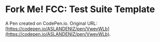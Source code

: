 # Fork Me! FCC: Test Suite Template

A Pen created on CodePen.io. Original URL: [https://codepen.io/ASLANDENIZ/pen/VwevWLb](https://codepen.io/ASLANDENIZ/pen/VwevWLb).


